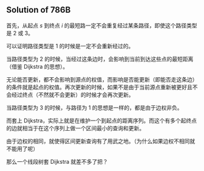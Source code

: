## Solution of 786B

首先，从起点 $s$ 到终点 $i$ 的最短路一定不会重复经过某条路径，即使这个路径类型是 $2$ 或 $3$。

可以证明路径类型是 $1$ 的时候是一定不会重新经过的。

当路径类型为 $2$ 的时候，当经过这条边时，会影响到当前到达这些点的最短距离（借鉴 Dijkstra 的思想）。

无论能否更新，都不会影响到源点的权值，而影响是否能更新（即能否走这条边）的条件就是起点的权值。再次更新的时候，如果不是由于当前源点重新被更好且不会经过终点（不然就不会更新）的时候才会再次更新。

当路径类型为 $3$ 的时候，与路径为 $1$ 的思想是一样的，都是由于边权非负。

而套上 Dijkstra，实际上就是在维护一个到起点的距离序列。而这个有多个起终点的边就相当于在这个序列上做一个区间最小的查询和更新。

由于边权的相同，就使得区间更新查询有了用武之地。（为什么如果边权不相同就不能用了呢）

那么一个线段树套 Dijkstra 就差不多了把？